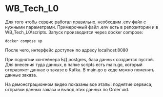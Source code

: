 # WB_Tech_L0
Для того чтобы сервис работал правильно, необходим .env файл с нужными параметрами. Примерочный файл .env есть в репозитории и в WB_Tech_L0\scripts.
Запуск производится через docker compose:

```docker compose up```

После чего, интерфейс доступен по адресу localhost:8080

При поднятии контейнера БД postgres, база данных создается пустой. Для внесения туда данных, в папке scripts есть main.go, который отправляет даннае о заказе в Kafka. В main.go в коде можно поменять данные заказа.

На демонстрационном видео показаны все этапы: поднятие сервиса, отправки данных заказа и вывод этих данных по Order uid.